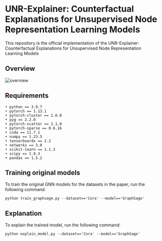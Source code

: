 # UNR-Explainer: Counterfactual Explanations for Unsupervised Node Representation Learning Models

This repository is the official implementation of the UNR-Explainer: Counterfactual Explanations for Unsupervised Node Representation Learning Models

## Overview

![overview](https://anonymous.4open.science/r/unr0929/overview.jpg)


## Requirements
    • python == 3.9.7
    • pytorch == 1.13.1
    • pytorch-cluster == 1.6.0
    • pyg == 2.2.0
    • pytorch-scatter == 2.1.0
    • pytorch-sparse == 0.6.16
    • cuda == 11.7.1
    • numpy == 1.23.5
    • tensorboardx == 2.2
    • networkx == 3.0
    • scikit-learn == 1.1.3
    • scipy == 1.9.3
    • pandas == 1.5.2

## Training original models

To train the original GNN models for the datasets in the paper, run the following command:

```
python train_graphsage.py --dataset=='Cora' --model=='GraphSage'
```

## Explanation

To explain the trained model, run the following command:

```
python explain_model.py --dataset=='Cora' --model=='GraphSage'
```
